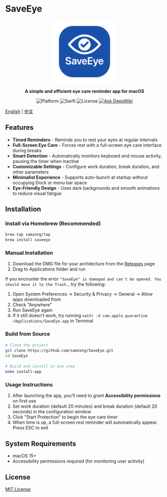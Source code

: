 # SaveEye

<p align="center">
  <img src="SaveEye/Resources/Assets.xcassets/Logo.imageset/logo.png" alt="SaveEye Logo" width="200">
</p>

<p align="center">
  <b>A simple and efficient eye care reminder app for macOS</b>
</p>

<p align="center">
  <img src="https://img.shields.io/badge/Platform-macOS%2010.15%2B-brightgreen" alt="Platform">
  <img src="https://img.shields.io/badge/Swift-6.1-orange" alt="Swift">
  <img src="https://img.shields.io/badge/License-MIT-blue" alt="License">
  <a href="https://deepwiki.com/samzong/SaveEye"><img src="https://deepwiki.com/badge.svg" alt="Ask DeepWiki"></a>
</p>

[English](README.md) | [中文](README_zh.md)

## Features

- **Timed Reminders** - Reminds you to rest your eyes at regular intervals
- **Full-Screen Eye Care** - Forces rest with a full-screen eye care interface during breaks
- **Smart Detection** - Automatically monitors keyboard and mouse activity, pausing the timer when inactive
- **Customizable Settings** - Configure work duration, break duration, and other parameters
- **Minimalist Experience** - Supports auto-launch at startup without occupying Dock or menu bar space
- **Eye-Friendly Design** - Uses dark backgrounds and smooth animations to reduce visual fatigue

## Installation

### Install via Homebrew (Recommended)

```bash
brew tap samzong/tap
brew install saveeye
```

### Manual Installation

1. Download the DMG file for your architecture from the [Releases](https://github.com/samzong/SaveEye/releases) page
2. Drag to Applications folder and run

If you encounter the error `"SaveEye" is damaged and can't be opened. You should move it to the Trash.`, try the following:

1. Open System Preferences -> Security & Privacy -> General -> Allow apps downloaded from
2. Check "Anywhere"
3. Run SaveEye again
4. If it still doesn't work, try running `xattr -d com.apple.quarantine /Applications/SaveEye.app` in Terminal

### Build from Source

```bash
# Clone the project
git clone https://github.com/samzong/SaveEye.git
cd SaveEye

# Build and install in one step
make install-app
```

### Usage Instructions

1. After launching the app, you'll need to grant **Accessibility permissions** on first use
2. Set work duration (default 20 minutes) and break duration (default 20 seconds) in the configuration window
3. Click "Start Protection" to begin the eye care timer
4. When time is up, a full-screen rest reminder will automatically appear. Press ESC to exit

## System Requirements

- macOS 15+
- Accessibility permissions required (for monitoring user activity)

## License

[MIT License](LICENSE)
